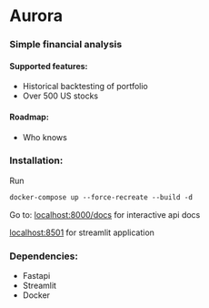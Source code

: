 # Aurora
### Simple financial analysis

#### Supported features:
- Historical backtesting of portfolio
- Over 500 US stocks

#### Roadmap:
- Who knows

### Installation:
Run 
```html
docker-compose up --force-recreate --build -d
```
Go to:
[localhost:8000/docs](Localhost:8000/docs) for interactive api docs

[localhost:8501](localhost:8501) for streamlit application

### Dependencies:
- Fastapi
- Streamlit
- Docker
